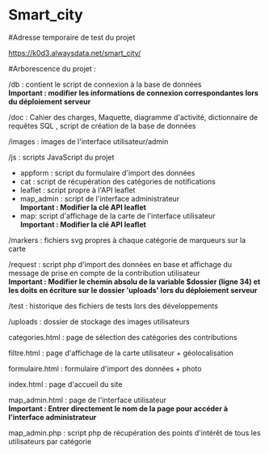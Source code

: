 # Smart_city

#Adresse temporaire de test du projet

https://k0d3.alwaysdata.net/smart_city/

#Arborescence du projet :

/db : contient le script de connexion à la base de données  
**Important : modifier les informations de connexion correspondantes lors du déploiement serveur**

/doc : Cahier des charges, Maquette, diagramme d'activité, dictionnaire de requêtes SQL , script de création de la base de données

/images : images de l'interface utilisateur/admin

/js : scripts JavaScript du projet

 - appform : script du formulaire d'import des données
 - cat : script de récupération des catégories de notifications
 - leaflet : script propre à l'API leaflet
 - map_admin : script de l'interface administrateur  
 **Important : Modifier la clé API leaflet**
 - map: script d'affichage de la carte de l'interface utilisateur  
 **Important : Modifier la clé API leaflet**
 
/markers : fichiers svg propres à chaque catégorie de marqueurs sur la carte

/request : script php d'import des données en base et affichage du message de prise en compte de la contribution utilisateur  
**Important : Modifier le chemin absolu de la variable $dossier (ligne 34) et les doits en écriture sur le dossier 'uploads' lors du déploiement serveur**

/test : historique des fichiers de tests lors des développements

/uploads : dossier de stockage des images utilisateurs

categories.html : page de sélection des catégories des contributions

filtre.html : page d'affichage de la carte utilisateur + géolocalisation

formulaire.html : formulaire d'import des données + photo

index.html : page d'accueil du site

map_admin.html : page de l'interface utilisateur  
**Important : Entrer directement le nom de la page pour accéder à l'interface administrateur**

map_admin.php : script php de récupération des points d'intérêt de tous les utilisateurs par catégorie
